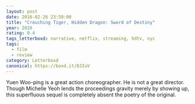 ```yaml
---
layout: post 
date: 2016-02-26 23:59:00
title: "Crouching Tiger, Hidden Dragon: Sword of Destiny"
year: 2016
rating: 0.4
tags_letterboxd: narrative, netflix, streaming, hdtv, nyc
tags:
  - film
  - review
category: Letterboxd
canonical: https://boxd.it/8JIuV
---
```


Yuen Woo-ping is a great action choreographer. He is not a great director. Though Michelle Yeoh lends the proceedings gravity merely by showing up, this superfluous sequel is completely absent the poetry of the original.